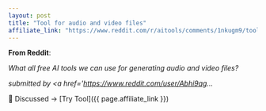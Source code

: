 ```yaml
---
layout: post
title: "Tool for audio and video files"
affiliate_link: "https://www.reddit.com/r/aitools/comments/1nkugm9/tool_for_audio_and_video_files/?ref=autoverse&utm_source=autoverse"
---
```


**From Reddit**:  
*<!-- SC_OFF --><div class='md'><p>What all free AI tools we can use for generating audio and video files?</p> </div><!-- SC_ON --> &#32; submitted by &#32; <a href='https://www.reddit.com/user/Abhi9ag...*

💬 Discussed → [Try Tool]({{ page.affiliate_link }})  

